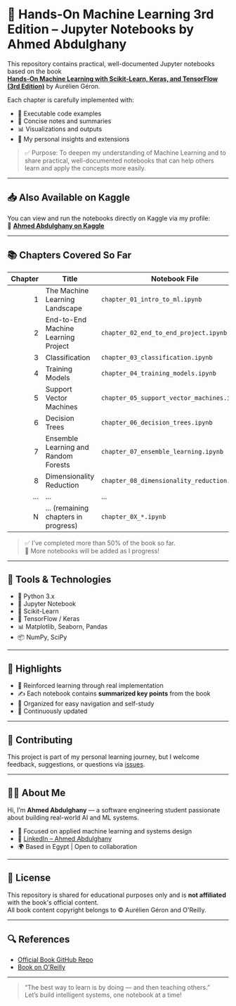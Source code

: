 # 🧠 Hands-On Machine Learning 3rd Edition – Jupyter Notebooks by Ahmed Abdulghany

This repository contains practical, well-documented Jupyter notebooks based on the book  
**[Hands-On Machine Learning with Scikit-Learn, Keras, and TensorFlow (3rd Edition)](https://www.oreilly.com/library/view/hands-on-machine-learning/9781098125967/)** by Aurélien Géron.

Each chapter is carefully implemented with:
- 🧪 Executable code examples
- 📝 Concise notes and summaries
- 📊 Visualizations and outputs
- 🧠 My personal insights and extensions

> ✅ Purpose: To deepen my understanding of Machine Learning and to share practical, well-documented notebooks that can help others learn and apply the concepts more easily.

---

## 📥 Also Available on Kaggle

You can view and run the notebooks directly on Kaggle via my profile:  
🔗 **[Ahmed Abdulghany on Kaggle](https://www.kaggle.com/ahmedabdulghany)**

---

## 📚 Chapters Covered So Far

| Chapter | Title                                      | Notebook File                              | Notes |
|--------:|--------------------------------------------|--------------------------------------------|-------|
| 1       | The Machine Learning Landscape             | `chapter_01_intro_to_ml.ipynb`             | ✅     |
| 2       | End-to-End Machine Learning Project        | `chapter_02_end_to_end_project.ipynb`      | ✅     |
| 3       | Classification                             | `chapter_03_classification.ipynb`          | ✅     |
| 4       | Training Models                            | `chapter_04_training_models.ipynb`         | ✅     |
| 5       | Support Vector Machines                    | `chapter_05_support_vector_machines.ipynb` | ✅     |
| 6       | Decision Trees                             | `chapter_06_decision_trees.ipynb`          | ✅     |
| 7       | Ensemble Learning and Random Forests       | `chapter_07_ensemble_learning.ipynb`       | ✅     |
| 8       | Dimensionality Reduction                   | `chapter_08_dimensionality_reduction.ipynb`| ✅     |
| ...     | ...                                        | ...                                        | 🔄     |
| N       | ... (remaining chapters in progress)       | `chapter_0X_*.ipynb`                       | 🔄     |

> ✅ I’ve completed more than 50% of the book so far.  
> 📌 More notebooks will be added as I progress!

---

## 🚀 Tools & Technologies

- 🐍 Python 3.x
- 📘 Jupyter Notebook
- 🔬 Scikit-Learn
- 🧠 TensorFlow / Keras
- 📊 Matplotlib, Seaborn, Pandas
- 📦 NumPy, SciPy

---

## 🌟 Highlights

- 🧠 Reinforced learning through real implementation
- ✍️ Each notebook contains **summarized key points** from the book
- 📂 Organized for easy navigation and self-study
- 🔄 Continuously updated

---

## 🤝 Contributing

This project is part of my personal learning journey, but I welcome feedback, suggestions, or questions via [issues](https://github.com/AhmedAbdulghany/Hands-On-ML3-Jupyter-Notebooks-by-AhmedAbdulghany/issues).

---

## 🧑‍💻 About Me

Hi, I’m **Ahmed Abdulghany** — a software engineering student passionate about building real-world AI and ML systems.

- 🧠 Focused on applied machine learning and systems design  
- 🔗 [LinkedIn – Ahmed Abdulghany](https://www.linkedin.com/in/ahmedabdulghany/)  
- 🌍 Based in Egypt | Open to collaboration

---

## 📌 License

This repository is shared for educational purposes only and is **not affiliated** with the book's official content.  
All book content copyright belongs to © Aurélien Géron and O'Reilly.

---

## 🔍 References

- [Official Book GitHub Repo](https://github.com/ageron/handson-ml3)
- [Book on O'Reilly](https://www.oreilly.com/library/view/hands-on-machine-learning/9781098125967/)

---

> “The best way to learn is by doing — and then teaching others.”  
> Let’s build intelligent systems, one notebook at a time!
